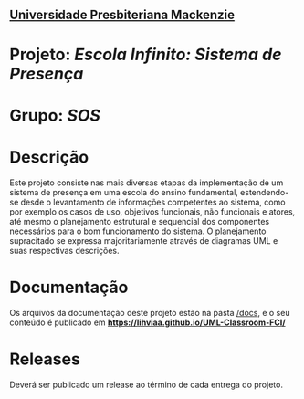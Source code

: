 <h2><a href= "https://www.mackenzie.br">Universidade Presbiteriana Mackenzie</a></h2>


# Projeto: *Escola Infinito: Sistema de Presença*

# Grupo: *SOS*

# Descrição

Este projeto consiste nas mais diversas etapas da implementação de um sistema de presença em uma escola do ensino fundamental, estendendo-se desde o levantamento de informações competentes ao sistema, como por exemplo os casos de uso, objetivos funcionais, não funcionais e atores, até mesmo o planejamento estrutural e sequencial dos componentes necessários para o bom funcionamento do sistema. O planejamento supracitado se expressa majoritariamente através de diagramas UML e suas respectivas descrições.

# Documentação

Os arquivos da documentação deste projeto estão na pasta [/docs](/docs), e o seu conteúdo é publicado em **https://lihviaa.github.io/UML-Classroom-FCI/**

# Releases

Deverá ser publicado um release ao término de cada entrega do projeto.
